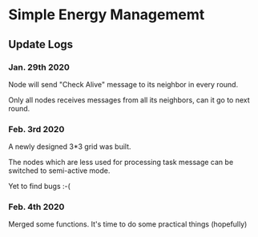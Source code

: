 # Simple Energy Managememt

## Update Logs

### Jan. 29th 2020
Node will send "Check Alive" message to its neighbor in every round.

Only all nodes receives messages from all its neighbors, can it go to next
round.

### Feb. 3rd 2020
A newly designed 3\*3 grid was built.

The nodes which are less used for processing task message can be switched to
semi-active mode.

Yet to find bugs :-(

### Feb. 4th 2020
Merged some functions. It's time to do some practical things (hopefully)


